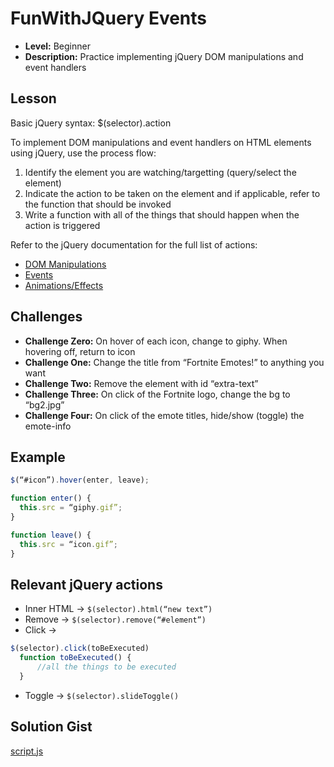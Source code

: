 # FunWithJQuery Events
* **Level:** Beginner
* **Description:** Practice implementing jQuery DOM manipulations and event handlers

## Lesson
Basic jQuery syntax: $(selector).action

To implement DOM manipulations and event handlers on HTML elements using jQuery, use the process flow:
1. Identify the element you are watching/targetting (query/select the element)
2. Indicate the action to be taken on the element and if applicable, refer to the function that should be invoked
3. Write a function with all of the things that should happen when the action is triggered

Refer to the jQuery documentation for the full list of actions:
* [DOM Manipulations](https://api.jquery.com/category/manipulation/)
* [Events](https://api.jquery.com/category/events/)
* [Animations/Effects](https://api.jquery.com/category/effects/)

## Challenges
* **Challenge Zero:** On hover of each icon, change to giphy. When hovering off, return to icon
* **Challenge One:** Change the title from “Fortnite Emotes!” to anything you want
* **Challenge Two:** Remove the element with id “extra-text”
* **Challenge Three:** On click of the Fortnite logo, change the bg to “bg2.jpg”
* **Challenge Four:** On click of the emote titles, hide/show (toggle) the emote-info

## Example
```javascript
$(“#icon”).hover(enter, leave); 

function enter() {
  this.src = “giphy.gif”;
} 

function leave() {
  this.src = “icon.gif”;
}
```

## Relevant jQuery actions
* Inner HTML → ```$(selector).html(“new text”)```
* Remove → ```$(selector).remove(“#element”)```
* Click →
```javascript
$(selector).click(toBeExecuted)
  function toBeExecuted() {
      //all the things to be executed
  }
```
* Toggle → ```$(selector).slideToggle()```

## Solution Gist
[script.js](https://gist.github.com/isabellatea/e169d61bf3f512959017aa7aa3cbdf0c)
